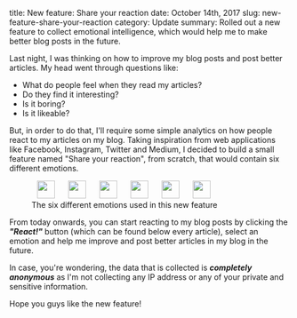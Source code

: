 title: New feature: Share your reaction
date: October 14th, 2017
slug: new-feature-share-your-reaction
category: Update
summary: Rolled out a new feature to collect emotional intelligence, which would help me to make better blog posts in the future.

Last night, I was thinking on how to improve my blog posts and post better articles. My head went through questions like:

+ What do people feel when they read my articles?
+ Do they find it interesting?
+ Is it boring?
+ Is it likeable?

But, in order to do that, I'll require some simple analytics on how people react to my articles on my blog. Taking inspiration from web applications like Facebook, Instagram, Twitter and Medium, I decided to build a small feature named "Share your reaction", from scratch, that would contain six different emotions.

<figure>
    <div>
        <img width="32" height="32" style="display: inline-block; margin-left: 10px; margin-right: 10px;" src="/static/images/new_emojis/like.png"> 
        <img width="32" height="32" style="display: inline-block; margin-left: 10px; margin-right: 10px;" src="/static/images/new_emojis/love.png"> 
        <img width="32" height="32" style="display: inline-block; margin-left: 10px; margin-right: 10px;" src="/static/images/new_emojis/haha.png"> 
        <img width="32" height="32" style="display: inline-block; margin-left: 10px; margin-right: 10px;" src="/static/images/new_emojis/wow.png"> 
        <img width="32" height="32" style="display: inline-block; margin-left: 10px; margin-right: 10px;" src="/static/images/new_emojis/sad.png"> 
        <img width="32" height="32" style="display: inline-block; margin-left: 10px; margin-right: 10px;" src="/static/images/new_emojis/angry.png">
    </div>
    <figcaption>The six different emotions used in this new feature</figcaption>
</figure>

From today onwards, you can start reacting to my blog posts by clicking the ***"React!"*** button (which can be found below every article), select an emotion and help me improve and post better articles in my blog in the future.

In case, you're wondering, the data that is collected is ***completely anonymous*** as I'm not collecting any IP address or any of your private and sensitive information.

Hope you guys like the new feature!
